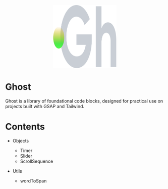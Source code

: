<p align="center">
  <img width="200" height="200" src="https://github.com/terrainagency/ghost/blob/main/assets/logo.svg">
</p>

# Ghost
Ghost is a library of foundational code blocks, designed for practical use on projects built with GSAP and Tailwind.

# Contents
* Objects
    * Timer
    * Slider
    * ScrollSequence

* Utils
    * wordToSpan